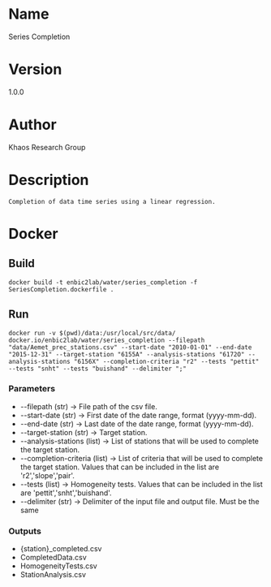 # Name
Series Completion 

# Version
1.0.0

# Author
Khaos Research Group

# Description

```
Completion of data time series using a linear regression.
```

# Docker
## Build
```shell
docker build -t enbic2lab/water/series_completion -f SeriesCompletion.dockerfile .
```
## Run
```shell
docker run -v $(pwd)/data:/usr/local/src/data/ docker.io/enbic2lab/water/series_completion --filepath "data/Aemet_prec_stations.csv" --start-date "2010-01-01" --end-date "2015-12-31" --target-station "6155A" --analysis-stations "6172O" --analysis-stations "6156X" --completion-criteria "r2" --tests "pettit" --tests "snht" --tests "buishand" --delimiter ";"
```

### Parameters
* --filepath (str) -> File path of the csv file.
* --start-date (str) -> First date of the date range, format (yyyy-mm-dd).
* --end-date (str) -> Last date of the date range, format (yyyy-mm-dd).
* --target-station (str) -> Target station.
* --analysis-stations (list) -> List of stations that will be used to complete the target station.
* --completion-criteria (list) -> List of criteria that will be used to complete the target station. Values that can be included in the list are 'r2','slope','pair'.
* --tests (list) -> Homogeneity tests. Values that can be included in the list are 'pettit','snht','buishand'.
* --delimiter (str) -> Delimiter of the input file and output file. Must be the same

### Outputs
* {station}_completed.csv
* CompletedData.csv
* HomogeneityTests.csv
* StationAnalysis.csv